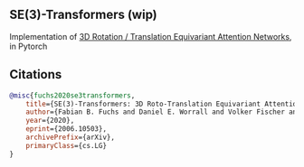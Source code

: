 ## SE(3)-Transformers (wip)

Implementation of <a href="https://arxiv.org/abs/2006.10503">3D Rotation / Translation Equivariant Attention Networks</a>, in Pytorch

## Citations

```bibtex
@misc{fuchs2020se3transformers,
    title={SE(3)-Transformers: 3D Roto-Translation Equivariant Attention Networks}, 
    author={Fabian B. Fuchs and Daniel E. Worrall and Volker Fischer and Max Welling},
    year={2020},
    eprint={2006.10503},
    archivePrefix={arXiv},
    primaryClass={cs.LG}
}
```
